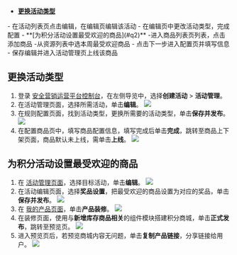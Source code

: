 - **[更换活动类型](#q1)**
<dx-steps>
- 在活动列表页点击编辑，在编辑页编辑该活动
- 在编辑页中更改活动类型，完成配置
</dx-steps>
- **[为积分活动设置最受欢迎的商品](#q2)**
<dx-steps>
-进入商品列表页列表，点击添加商品
-从资源列表中选本周最受欢迎商品
- 点击下一步进入配置页并填写信息
- 保存编辑并进入活动管理页上线该商品
</dx-steps>

## 更换活动类型[](id:q1)
1. 登录 [安全营销运营平台控制台](https://console.cloud.tencent.com/smop/data/mallUser)，在左侧导览中，选择**创建活动** > **活动管理**。
2. 在活动管理页面，选择所需活动，单击**编辑**。
![](https://qcloudimg.tencent-cloud.cn/raw/f31df0b130ad4b91fca3d3b171a07310.png)
3. 在规则配置页面，找到活动类型，更换所需要的活动类型，单击**保存并发布**。
![](https://qcloudimg.tencent-cloud.cn/raw/aefbf95fd3ea5a744f82814e42d2f3eb.png)
4. 在配置商品页中，填写商品配置信息，填写完成后单击**完成**，跳转至商品上下架页面，商品默认未上线，需单击**上线**。
![](https://qcloudimg.tencent-cloud.cn/raw/2d0ec9fa23232c644c6ce7aa0b22613a.png)

## 为积分活动设置最受欢迎的商品[](id:q2)
1. 在 [活动管理页面](https://console.cloud.tencent.com/smop/mall/act_manager)，选择目标活动，单击**编辑**。
![](https://qcloudimg.tencent-cloud.cn/raw/f31df0b130ad4b91fca3d3b171a07310.png)
2. 在活动编辑页面，选择**奖品设置**，把最受欢迎的商品设置为对应的奖品，单击**保存并发布**。
![](https://qcloudimg.tencent-cloud.cn/raw/5e440f0023ec64c0029b02d7961d0e51.png)
3. 在 [我的产品页面](https://console.cloud.tencent.com/smop/mall/mall_front_page)，单击**产品装修**。
![](https://qcloudimg.tencent-cloud.cn/raw/66eb76773bf74be8b12d3c3d39fc5036.png)
4. 在装修页面，使用与**新增库存商品相关**的组件模块搭建积分商城，单击**正式发布**，跳转至预览页。
![](https://qcloudimg.tencent-cloud.cn/raw/d71301f7710d8a2416ca817fc1b42a29.png)
5. 进入预览页后，若预览商城内容无问题，单击**复制产品链接**，分享链接给用户。
![](https://qcloudimg.tencent-cloud.cn/raw/1d9eb4c3c48874369aa91a4d46b80cfe.png)
